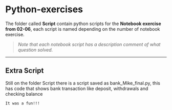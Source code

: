 # Python-exercises

The folder called **Script** contain python scripts for the **Notebook exercise from 02-06**, each script is named depending on the
number of notebook exercise. 

>_Note that each notebook script has a description comment of what question solved._

----

## Extra Script 
Still on the folder Script there is a script saved as bank_Mike_final.py, this has code that shows bank transaction like deposit, 
withdrawals and checking balance 


`It was a fun!!!`




